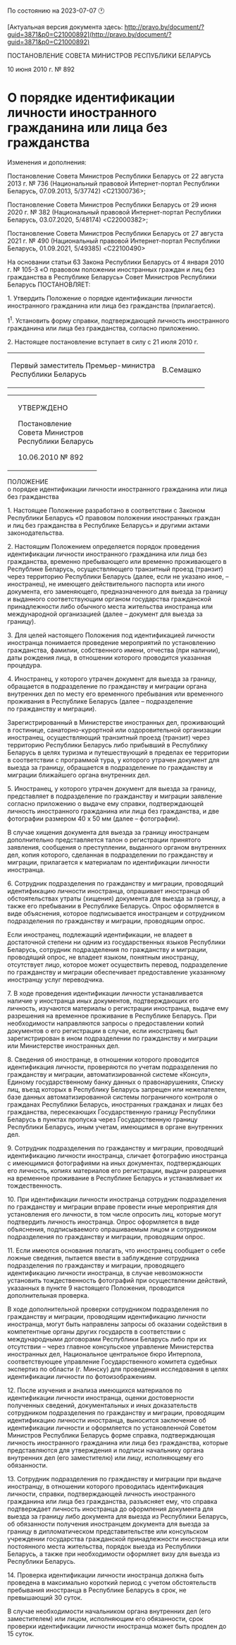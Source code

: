 По состоянию на 2023-07-07 &#x1F550;

[Актуальная версия документа здесь: http://pravo.by/document/?guid=3871&p0=C21000892](http://pravo.by/document/?guid=3871&p0=C21000892)

<p>ПОСТАНОВЛЕНИЕ СОВЕТА МИНИСТРОВ РЕСПУБЛИКИ БЕЛАРУСЬ</p>
<p>10 июня 2010 г. № 892</p>
<h1>О порядке идентификации личности иностранного гражданина или лица без гражданства</h1>
<p>Изменения и дополнения:</p>
<p>Постановление Совета Министров Республики Беларусь от 22 августа 2013 г. № 736 (Национальный правовой Интернет-портал Республики Беларусь, 07.09.2013, 5/37742) &lt;C21300736&gt;;</p>
<p>Постановление Совета Министров Республики Беларусь от 29 июня 2020 г. № 382 (Национальный правовой Интернет-портал Республики Беларусь, 03.07.2020, 5/48174) &lt;C22000382&gt;;</p>
<p>Постановление Совета Министров Республики Беларусь от 27 августа 2021 г. № 490 (Национальный правовой Интернет-портал Республики Беларусь, 01.09.2021, 5/49385) &lt;C22100490&gt;</p>
<p></p>
<p>На основании статьи 63 Закона Республики Беларусь от 4 января 2010 г. № 105-З «О правовом положении иностранных граждан и лиц без гражданства в Республике Беларусь» Совет Министров Республики Беларусь ПОСТАНОВЛЯЕТ:</p>
<p>1. Утвердить Положение о порядке идентификации личности иностранного гражданина или лица без гражданства (прилагается).</p>
<p>1<sup>1</sup>. Установить форму справки, подтверждающей личность иностранного гражданина или лица без гражданства, согласно приложению.</p>
<p>2. Настоящее постановление вступает в силу с 21 июля 2010 г.</p>
<p></p>
<table><tr>
<td><p>Первый заместитель Премьер-министра<br>Республики Беларусь</p></td>
<td><p>В.Семашко</p></td>
</tr></table>
<p></p>
<table><tr>
<td><p></p></td>
<td>
<p>УТВЕРЖДЕНО</p>
<p>Постановление <br>Совета Министров <br>Республики Беларусь</p>
<p>10.06.2010 № 892</p>
</td>
</tr></table>
<p>ПОЛОЖЕНИЕ<br>о порядке идентификации личности иностранного гражданина или лица без гражданства</p>
<p>1. Настоящее Положение разработано в соответствии с Законом Республики Беларусь «О правовом положении иностранных граждан и лиц без гражданства в Республике Беларусь» и другими актами законодательства.</p>
<p>2. Настоящим Положением определяется порядок проведения идентификации личности иностранного гражданина или лица без гражданства, временно пребывающего или временно проживающего в Республике Беларусь, осуществляющего транзитный проезд (транзит) через территорию Республики Беларусь (далее, если не указано иное, – иностранец), не имеющего действительного паспорта или иного документа, его заменяющего, предназначенного для выезда за границу и выданного соответствующим органом государства гражданской принадлежности либо обычного места жительства иностранца или международной организацией (далее – документ для выезда за границу).</p>
<p>3. Для целей настоящего Положения под идентификацией личности иностранца понимается проведение мероприятий по установлению гражданства, фамилии, собственного имени, отчества (при наличии), даты рождения лица, в отношении которого проводится указанная процедура.</p>
<p>4. Иностранец, у которого утрачен документ для выезда за границу, обращается в подразделение по гражданству и миграции органа внутренних дел по месту его временного пребывания или временного проживания в Республике Беларусь (далее – подразделение по гражданству и миграции).</p>
<p>Зарегистрированный в Министерстве иностранных дел, проживающий в гостинице, санаторно-курортной или оздоровительной организации иностранец, осуществляющий транзитный проезд (транзит) через территорию Республики Беларусь либо прибывший в Республику Беларусь в целях туризма и путешествующий в пределах ее территории в соответствии с программой тура, у которого утрачен документ для выезда за границу, обращается в подразделение по гражданству и миграции ближайшего органа внутренних дел.</p>
<p>5. Иностранец, у которого утрачен документ для выезда за границу, представляет в подразделение по гражданству и миграции заявление согласно приложению о выдаче ему справки, подтверждающей личность иностранного гражданина или лица без гражданства, и две фотографии размером 40 х 50 мм (далее – фотографии).</p>
<p>В случае хищения документа для выезда за границу иностранцем дополнительно представляется талон о регистрации принятого заявления, сообщения о преступлении, выданного органом внутренних дел, копия которого, сделанная в подразделении по гражданству и миграции, прилагается к материалам по идентификации личности иностранца.</p>
<p>6. Сотрудник подразделения по гражданству и миграции, проводящий идентификацию личности иностранца, опрашивает иностранца об обстоятельствах утраты (хищения) документа для выезда за границу, а также его пребывании в Республике Беларусь. Опрос оформляется в виде объяснения, которое подписывается иностранцем и сотрудником подразделения по гражданству и миграции, проводящим опрос.</p>
<p>Если иностранец, подлежащий идентификации, не владеет в достаточной степени ни одним из государственных языков Республики Беларусь, сотрудник подразделения по гражданству и миграции, проводящий опрос, не владеет языком, понятным иностранцу, отсутствует лицо, которое может осуществить перевод, подразделение по гражданству и миграции обеспечивает предоставление указанному иностранцу услуг переводчика.</p>
<p>7. В ходе проведения идентификации личности устанавливается наличие у иностранца иных документов, подтверждающих его личность, изучаются материалы о регистрации иностранца, выдаче ему разрешения на временное проживание в Республике Беларусь. При необходимости направляются запросы о предоставлении копий документов о его регистрации в случае, если иностранец был зарегистрирован в ином подразделении по гражданству и миграции или Министерстве иностранных дел.</p>
<p>8. Сведения об иностранце, в отношении которого проводится идентификация личности, проверяются по учетам подразделения по гражданству и миграции, автоматизированной системе «Консул», Единому государственному банку данных о правонарушениях, Списку лиц, въезд которых в Республику Беларусь запрещен или нежелателен, базе данных автоматизированной системы пограничного контроля о гражданах Республики Беларусь, иностранных гражданах и лицах без гражданства, пересекающих Государственную границу Республики Беларусь в пунктах пропуска через Государственную границу Республики Беларусь, иным учетам, имеющимся в органе внутренних дел.</p>
<p>9. Сотрудник подразделения по гражданству и миграции, проводящий идентификацию личности иностранца, сличает фотографию иностранца с имеющимися фотографиями на иных документах, подтверждающих его личность, копиях материалов его регистрации, выдачи разрешения на временное проживание в Республике Беларусь и устанавливает их тождественность.</p>
<p>10. При идентификации личности иностранца сотрудник подразделения по гражданству и миграции вправе провести иные мероприятия для установления его личности, в том числе опросить лиц, которые могут подтвердить личность иностранца. Опрос оформляется в виде объяснения, подписываемого опрашиваемым лицом и сотрудником подразделения по гражданству и миграции, проводящим опрос.</p>
<p>11. Если имеются основания полагать, что иностранец сообщает о себе ложные сведения, пытается ввести в заблуждение сотрудника подразделения по гражданству и миграции, проводящего идентификацию личности иностранца, в случае невозможности установить тождественность фотографий при осуществлении действий, указанных в пункте 9 настоящего Положения, проводится дополнительная проверка.</p>
<p>В ходе дополнительной проверки сотрудником подразделения по гражданству и миграции, проводящим идентификацию личности иностранца, могут быть направлены запросы об оказании содействия в компетентные органы других государств в соответствии с международными договорами Республики Беларусь либо при их отсутствии – через главное консульское управление Министерства иностранных дел, Национальное центральное бюро Интерпола, соответствующее управление Государственного комитета судебных экспертиз по области (г. Минску) для проведения исследования в целях идентификации личности по фотоизображениям.</p>
<p>12. После изучения и анализа имеющихся материалов по идентификации личности иностранца, оценки достоверности полученных сведений, документальных и иных доказательств сотрудником подразделения по гражданству и миграции, проводящим идентификацию личности иностранца, выносится заключение об идентификации личности и оформляется по установленной Советом Министров Республики Беларусь форме справка, подтверждающая личность иностранного гражданина или лица без гражданства, которые представляются для утверждения и подписи начальнику органа внутренних дел (его заместителю) или лицу, исполняющему его обязанности.</p>
<p>13. Сотрудник подразделения по гражданству и миграции при выдаче иностранцу, в отношении которого проводилась идентификация личности, справки, подтверждающей личность иностранного гражданина или лица без гражданства, разъясняет ему, что справка подтверждает личность иностранца до оформления документа для выезда за границу либо документа для выезда из Республики Беларусь, об обязанности получения иностранцем документа для выезда за границу в дипломатическом представительстве или консульском учреждении государства гражданской принадлежности иностранца или постоянного места жительства, порядок выезда из Республики Беларусь, а также при необходимости оформляет визу для выезда из Республики Беларусь.</p>
<p>14. Проверка идентификации личности иностранца должна быть проведена в максимально короткий период с учетом обстоятельств пребывания иностранца в Республике Беларусь в срок, не превышающий 30 суток.</p>
<p>В случае необходимости начальником органа внутренних дел (его заместителем) или лицом, исполняющим его обязанности, срок проверки идентификации личности иностранца может быть продлен до 15 суток.</p>
<p></p>